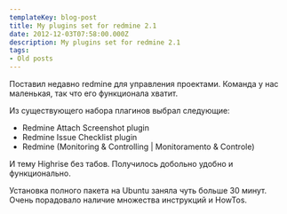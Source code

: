 ```yaml
---
templateKey: blog-post
title: My plugins set for redmine 2.1
date: 2012-12-03T07:58:00.000Z
description: My plugins set for redmine 2.1
tags:
- Old posts
---
```


Поставил недавно redmine для управления проектами. Команда у нас маленькая, так что его функционала хватит.

  

Из существующего набора плагинов выбрал следующие:

*   Redmine Attach Screenshot plugin
*   Redmine Issue Checklist plugin
*   Redmine (Monitoring & Controlling | Monitoramento & Controle)

И тему Highrise без табов. Получилось добольно удобно и функционально.

  

Установка полного пакета на Ubuntu заняла чуть больше 30 минут. Очень порадовало наличие множества инструкций и HowTos.